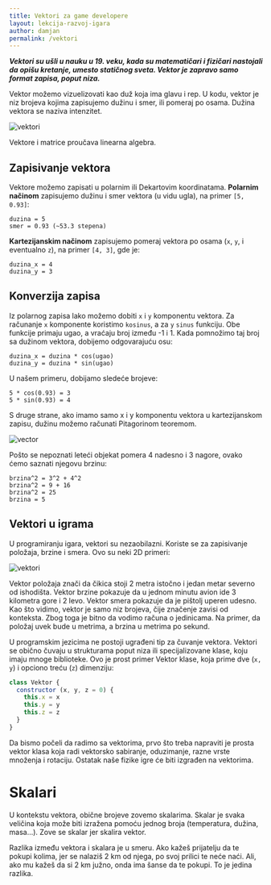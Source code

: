 ```yaml
---
title: Vektori za game developere
layout: lekcija-razvoj-igara
author: damjan
permalink: /vektori
---
```


***Vektori su ušli u nauku u 19. veku, kada su matematičari i fizičari nastojali da opišu kretanje, umesto statičnog sveta. Vektor je zapravo samo format zapisa, poput niza.***

Vektor možemo vizuelizovati kao duž koja ima glavu i rep. U kodu, vektor je niz brojeva kojima zapisujemo dužinu i smer, ili pomeraj po osama. Dužina vektora se naziva intenzitet.

![vektori](/images/koncepti/vektori/vectori.png)

Vektore i matrice proučava linearna algebra.

## Zapisivanje vektora

Vektore možemo zapisati u polarnim ili Dekartovim koordinatama. **Polarnim načinom** zapisujemo dužinu i smer vektora (u vidu ugla), na primer `[5, 0.93]`:
```
duzina = 5
smer = 0.93 (~53.3 stepena)
```

**Kartezijanskim načinom** zapisujemo pomeraj vektora po osama (`x`, `y`, i eventualno `z`), na primer `[4, 3]`, gde je:
```
duzina_x = 4
duzina_y = 3
```

## Konverzija zapisa

Iz polarnog zapisa lako možemo dobiti `x` i `y` komponentu vektora. Za računanje `x` komponente koristimo `kosinus`, a za `y` `sinus` funkciju. Obe funkcije primaju ugao, a vraćaju broj između -1 i 1. Kada pomnožimo taj broj sa dužinom vektora, dobijemo odgovarajuću osu:

```
duzina_x = duzina * cos(ugao)
duzina_y = duzina * sin(ugao)
```

U našem primeru, dobijamo sledeće brojeve:
```
5 * cos(0.93) = 3
5 * sin(0.93) = 4
```

S druge strane, ako imamo samo x i y komponentu vektora u kartezijanskom zapisu, dužinu možemo računati Pitagorinom teoremom.

![vector](/images/koncepti/vektori/vektori-pitagora.jpg)

Pošto se nepoznati leteći objekat pomera 4 nadesno i 3 nagore, ovako ćemo saznati njegovu brzinu:
```
brzina^2 = 3^2 + 4^2
brzina^2 = 9 + 16
brzina^2 = 25
brzina = 5
```

## Vektori u igrama

U programiranju igara, vektori su nezaobilazni. Koriste se za zapisivanje položaja, brzine i smera. Ovo su neki 2D primeri:

![vektori](/images/koncepti/vektori/vektori-u-igrama.jpg)

Vektor položaja znači da čikica stoji 2 metra istočno i jedan metar severno od ishodišta. Vektor brzine pokazuje da u jednom minutu avion ide 3 kilometra gore i 2 levo. Vektor smera pokazuje da je pištolj uperen udesno. Kao što vidimo, vektor je samo niz brojeva, čije značenje zavisi od konteksta. Zbog toga je bitno da vodimo računa o jedinicama. Na primer, da položaj uvek bude u metrima, a brzina u metrima po sekund.

U programskim jezicima ne postoji ugrađeni tip za čuvanje vektora. Vektori se obično čuvaju u strukturama poput niza ili specijalizovane klase, koju imaju mnoge biblioteke. Ovo je prost primer Vektor klase, koja prime dve (`x, y`) i opciono treću (`z`) dimenziju:

```js
class Vektor {
  constructor (x, y, z = 0) {
    this.x = x
    this.y = y
    this.z = z
  }
}
```

Da bismo počeli da radimo sa vektorima, prvo što treba napraviti je prosta vektor klasa koja radi vektorsko sabiranje, oduzimanje, razne vrste množenja i rotaciju. Ostatak naše fizike igre će biti izgrađen na vektorima.

# Skalari

U kontekstu vektora, obične brojeve zovemo skalarima. Skalar je svaka veličina koja može biti izražena pomoću jednog broja (temperatura, dužina, masa...). Zove se skalar jer skalira vektor.

Razlika između vektora i skalara je u smeru. Ako kažeš prijatelju da te pokupi kolima, jer se nalaziš 2 km od njega, po svoj prilici te neće naći. Ali, ako mu kažeš da si 2 km južno, onda ima šanse da te pokupi. To je jedina razlika.
